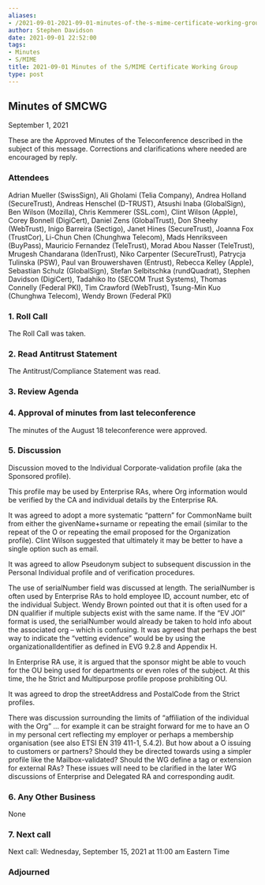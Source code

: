 ```yaml
---
aliases:
- /2021-09-01-2021-09-01-minutes-of-the-s-mime-certificate-working-group/
author: Stephen Davidson
date: 2021-09-01 22:52:00
tags:
- Minutes
- S/MIME
title: 2021-09-01 Minutes of the S/MIME Certificate Working Group
type: post
---
```


## Minutes of SMCWG 

September 1, 2021

These are the Approved Minutes of the Teleconference described in the subject of this message. Corrections and clarifications where needed are encouraged by reply.

### Attendees 

Adrian Mueller (SwissSign), Ali Gholami (Telia Company), Andrea Holland (SecureTrust), Andreas Henschel (D-TRUST), Atsushi Inaba (GlobalSign), Ben Wilson (Mozilla), Chris Kemmerer (SSL.com), Clint Wilson (Apple), Corey Bonnell (DigiCert), Daniel Zens (GlobalTrust), Don Sheehy (WebTrust), Inigo Barreira (Sectigo), Janet Hines (SecureTrust), Joanna Fox (TrustCor), Li-Chun Chen (Chunghwa Telecom), Mads Henriksveen (BuyPass), Mauricio Fernandez (TeleTrust), Morad Abou Nasser (TeleTrust), Mrugesh Chandarana (IdenTrust), Niko Carpenter (SecureTrust), Patrycja Tulinska (PSW), Paul van Brouwershaven (Entrust), Rebecca Kelley (Apple), Sebastian Schulz (GlobalSign), Stefan Selbitschka (rundQuadrat), Stephen Davidson (DigiCert), Tadahiko Ito (SECOM Trust Systems), Thomas Connelly (Federal PKI), Tim Crawford (WebTrust), Tsung-Min Kuo (Chunghwa Telecom), Wendy Brown (Federal PKI)

### 1. Roll Call 

The Roll Call was taken.

### 2. Read Antitrust Statement 

The Antitrust/Compliance Statement was read.

### 3. Review Agenda 

### 4. Approval of minutes from last teleconference 

The minutes of the August 18 teleconference were approved.

### 5. Discussion 

Discussion moved to the Individual Corporate-validation profile (aka the Sponsored profile).

This profile may be used by Enterprise RAs, where Org information would be verified by the CA and individual details by the Enterprise RA.

It was agreed to adopt a more systematic “pattern” for CommonName built from either the givenName+surname or repeating the email (similar to the repeat of the O or repeating the email proposed for the Organization profile). Clint Wilson suggested that ultimately it may be better to have a single option such as email.

It was agreed to allow Pseudonym subject to subsequent discussion in the Personal Individual profile and of verification procedures.

The use of serialNumber field was discussed at length. The serialNumber is often used by Enterprise RAs to hold employee ID, account number, etc of the individual Subject. Wendy Brown pointed out that it is often used for a DN qualifier if multiple subjects exist with the same name. If the “EV JOI” format is used, the serialNumber would already be taken to hold info about the associated org – which is confusing. It was agreed that perhaps the best way to indicate the “vetting evidence” would be by using the organizationalIdentifier as defined in EVG 9.2.8 and Appendix H.

In Enterprise RA use, it is argued that the sponsor might be able to vouch for the OU being used for departments or even roles of the subject. At this time, the he Strict and Multipurpose profile propose prohibiting OU.

It was agreed to drop the streetAddress and PostalCode from the Strict profiles.

There was discussion surrounding the limits of “affiliation of the individual with the Org” … for example it can be straight forward for me to have an O in my personal cert reflecting my employer or perhaps a membership organisation (see also ETSI EN 319 411-1, 5.4.2). But how about a O issuing to customers or partners? Should they be directed towards using a simpler profile like the Mailbox-validated? Should the WG define a tag or extension for external RAs? These issues will need to be clarified in the later WG discussions of Enterprise and Delegated RA and corresponding audit.

### 6. Any Other Business 

None

### 7. Next call 

Next call: Wednesday, September 15, 2021 at 11:00 am Eastern Time

### Adjourned